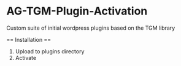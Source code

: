 # AG-TGM-Plugin-Activation
Custom suite of initial wordpress plugins based on the TGM library

== Installation ==
1) Upload to plugins directory
2) Activate
